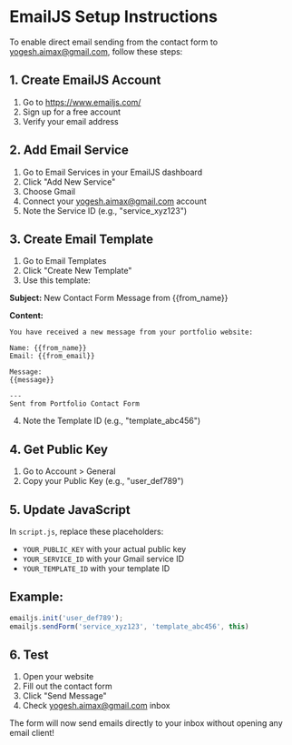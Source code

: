 # EmailJS Setup Instructions

To enable direct email sending from the contact form to yogesh.aimax@gmail.com, follow these steps:

## 1. Create EmailJS Account
1. Go to https://www.emailjs.com/
2. Sign up for a free account
3. Verify your email address

## 2. Add Email Service
1. Go to Email Services in your EmailJS dashboard
2. Click "Add New Service"
3. Choose Gmail
4. Connect your yogesh.aimax@gmail.com account
5. Note the Service ID (e.g., "service_xyz123")

## 3. Create Email Template
1. Go to Email Templates
2. Click "Create New Template"
3. Use this template:

**Subject:** New Contact Form Message from {{from_name}}

**Content:**
```
You have received a new message from your portfolio website:

Name: {{from_name}}
Email: {{from_email}}

Message:
{{message}}

---
Sent from Portfolio Contact Form
```

4. Note the Template ID (e.g., "template_abc456")

## 4. Get Public Key
1. Go to Account > General
2. Copy your Public Key (e.g., "user_def789")

## 5. Update JavaScript
In `script.js`, replace these placeholders:
- `YOUR_PUBLIC_KEY` with your actual public key
- `YOUR_SERVICE_ID` with your Gmail service ID  
- `YOUR_TEMPLATE_ID` with your template ID

## Example:
```javascript
emailjs.init('user_def789');
emailjs.sendForm('service_xyz123', 'template_abc456', this)
```

## 6. Test
1. Open your website
2. Fill out the contact form
3. Click "Send Message"
4. Check yogesh.aimax@gmail.com inbox

The form will now send emails directly to your inbox without opening any email client!